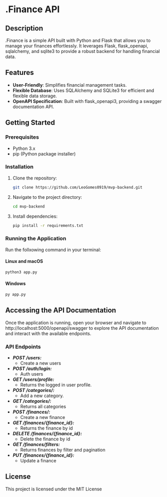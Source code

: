 # .Finance API

## Description

.Finance is a simple API built with Python and Flask that allows you to manage your finances effortlessly. It leverages Flask, flask_openapi, sqlalchemy, and sqlite3 to provide a robust backend for handling financial data.

## Features

- **User-Friendly**: Simplifies financial management tasks.
- **Flexible Database**: Uses SQLAlchemy and SQLite3 for efficient and flexible data storage.
- **OpenAPI Specification**: Built with flask_openapi3, providing a swagger documentation API.

## Getting Started

### Prerequisites

- Python 3.x
- pip (Python package installer)

### Installation

1. Clone the repository:

    ```bash
    git clone https://github.com/LeoGomes0919/mvp-backend.git
    ```

2. Navigate to the project directory:

    ```bash
    cd mvp-backend
    ```

3. Install dependencies:

    ```bash
    pip install -r requirements.txt
    ```

### Running the Application
Run the follxowing command in your terminal:

#### Linux and macOS

```bash
python3 app.py
```

#### Windows

```bash
py app.py
```

## Accessing the API Documentation

Once the application is running, open your browser and navigate to http://localhost:5000/openapi/swagger to explore the API documentation and interact with the available endpoints.

### API Endpoints

- ***POST  /users:*** 
  - Create a new users
- ***POST /auth/login:*** 
  - Auth users
- ***GET /users/profile:*** 
  - Returns the logged in user profile.
- ***POST /categories/:*** 
  - Add a new category.
- ***GET /categories/:*** 
  - Returns all categories
- ***POST /finances/:*** 
  - Create a new finance
- ***GET /finances/{finance_id}:*** 
  - Returns the finance by id
- ***DELETE /finances/{finance_id}:*** 
  - Delete the finance by id
- ***GET /finances/filters:*** 
  - Returns finances by filter and pagination
- ***PUT /finances/{finance_id}:*** 
  - Update a finance

## License
This project is licensed under the MIT License